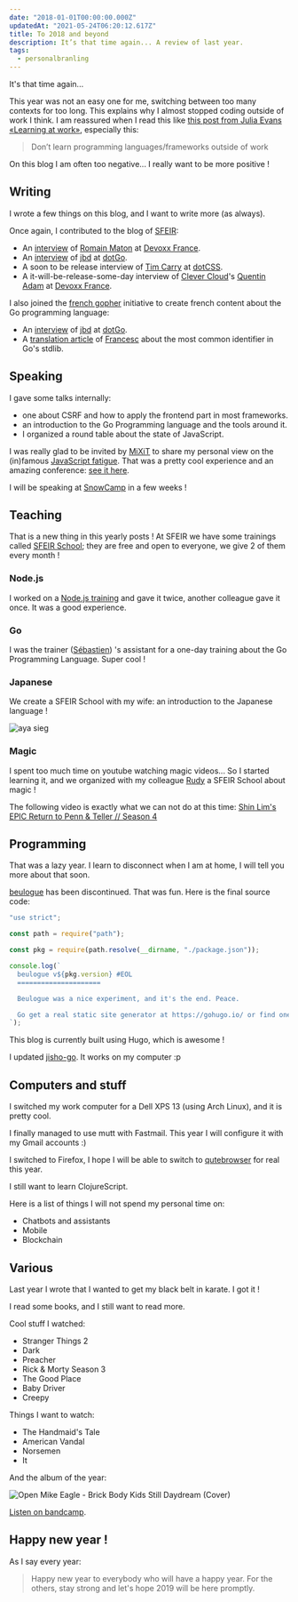 ```yaml
---
date: "2018-01-01T00:00:00.000Z"
updatedAt: "2021-05-24T06:20:12.617Z"
title: To 2018 and beyond
description: It’s that time again... A review of last year.
tags:
  - personalbranling
---
```


It's that time again...

This year was not an easy one for me, switching between too many contexts for too long. This explains why I almost stopped coding outside of work I think. I am reassured when I read this like [this post from Julia Evans «Learning at work»](https://jvns.ca/blog/2017/08/06/learning-at-work/), especially this:

> Don’t learn programming languages/frameworks outside of work

On this blog I am often too negative... I really want to be more positive !

## Writing

I wrote a few things on this blog, and I want to write more (as always).

Once again, I contributed to the blog of [SFEIR](http://www.sfeir.com):

- An [interview](https://lemag.sfeir.com/interview-romain-maton/) of [Romain Maton](https://twitter.com/rmat0n) at [Devoxx France](http://devoxx.fr/).
- An [interview](https://lemag.sfeir.com/interview-jaana-b-dogan-go/) of [jbd](https://twitter.com/rakyll) at [dotGo](https://www.dotgo.eu/).
- A soon to be release interview of [Tim Carry](https://twitter.com/pixelastic) at [dotCSS](https://www.dotcss.io/).
- A it-will-be-release-some-day interview of [Clever Cloud](https://www.clever-cloud.com/)'s [Quentin Adam](https://twitter.com/waxzce) at [Devoxx France](http://devoxx.fr/).

I also joined the [french gopher](https://frenchgo.fr/) initiative to create french content about the Go programming language:

- An [interview](https://frenchgo.fr/2017/11/interview-jbd-dotgo-2017/) of [jbd](https://twitter.com/rakyll) at [dotGo](https://www.dotgo.eu/).
- A [translation article](https://frenchgo.fr/2017/12/quel-est-le-mot-cle-le-plus-courant-dans-la-librairie-standard-go-/) of [Francesc](https://medium.com/@francesc/whats-the-most-common-identifier-in-go-s-stdlib-e468f3c9c7d9) about the most common identifier in Go's stdlib.

## Speaking

I gave some talks internally:

- one about CSRF and how to apply the frontend part in most frameworks.
- an introduction to the Go Programming language and the tools around it.
- I organized a round table about the state of JavaScript.

I was really glad to be invited by [MiXiT](http://mixitconf.org/) to share my personal view on the (in)famous [JavaScript fatigue](https://medium.com/@ericclemmons/javascript-fatigue-48d4011b6fc4). That was a pretty cool experience and an amazing conference: [see it here](https://vimeo.com/215622626).

I will be speaking at [SnowCamp](http://snowcamp.io/) in a few weeks !

## Teaching

That is a new thing in this yearly posts ! At SFEIR we have some trainings called [SFEIR School](http://school.sfeir.com/); they are free and open to everyone, we give 2 of them every month !

### Node.js

I worked on a [Node.js training](https://school.sfeir.com/project/snj200/) and gave it twice, another colleague gave it once. It was a good experience.

### Go

I was the trainer ([Sébastien](https://twitter.com/sebastienfriess)) 's assistant for a one-day training about the Go Programming Language. Super cool !

### Japanese

We create a SFEIR School with my wife: an introduction to the Japanese language !

![aya sieg](/contentful/2z4nQrf1h145yMzMUdsu16/228203babbff4a95ed3d14b850a71f1c/aya-sieg.jpg)

### Magic

I spent too much time on youtube watching magic videos... So I started learning it, and we organized with my colleague [Rudy](https://twitter.com/rudy_weber/) a SFEIR School about magic !

The following video is exactly what we can not do at this time: [Shin Lim's EPIC Return to Penn & Teller // Season 4](https://www.youtube.com/watch?v=thIlxChNYqk)

## Programming

That was a lazy year. I learn to disconnect when I am at home, I will tell you more about that soon.

[beulogue](https://www.npmjs.com/package/beulogue) has been discontinued. That was fun. Here is the final source code:

```javascript
"use strict";

const path = require("path");

const pkg = require(path.resolve(__dirname, "./package.json"));

console.log(`
  beulogue v${pkg.version} #EOL
  =====================

  Beulogue was a nice experiment, and it's the end. Peace.

  Go get a real static site generator at https://gohugo.io/ or find one at https://www.staticgen.com/ !
`);
```

This blog is currently built using Hugo, which is awesome !

I updated [jisho-go](https://github.com/SiegfriedEhret/jisho-go). It works on my computer :p

## Computers and stuff

I switched my work computer for a Dell XPS 13 (using Arch Linux), and it is pretty cool.

I finally managed to use mutt with Fastmail. This year I will configure it with my Gmail accounts :)

I switched to Firefox, I hope I will be able to switch to [qutebrowser](https://qutebrowser.org/) for real this year.

I still want to learn ClojureScript.

Here is a list of things I will not spend my personal time on:

- Chatbots and assistants
- Mobile
- Blockchain

## Various

Last year I wrote that I wanted to get my black belt in karate. I got it !

I read some books, and I still want to read more.

Cool stuff I watched:

- Stranger Things 2
- Dark
- Preacher
- Rick & Morty Season 3
- The Good Place
- Baby Driver
- Creepy

Things I want to watch:

- The Handmaid's Tale
- American Vandal
- Norsemen
- It

And the album of the year:

![Open Mike Eagle - Brick Body Kids Still Daydream (Cover)](/contentful/1M4I21nWgxNMVON4YNCtjY/a367c11ecf0ac62958d4c073a20338e4/open-mike-eagle.jpg)

[Listen on bandcamp](https://openmikeeagle360.bandcamp.com/album/brick-body-kids-still-daydream).

## Happy new year !

As I say every year:

> Happy new year to everybody who will have a happy year. For the others, stay strong and let's hope 2019 will be here promptly.
